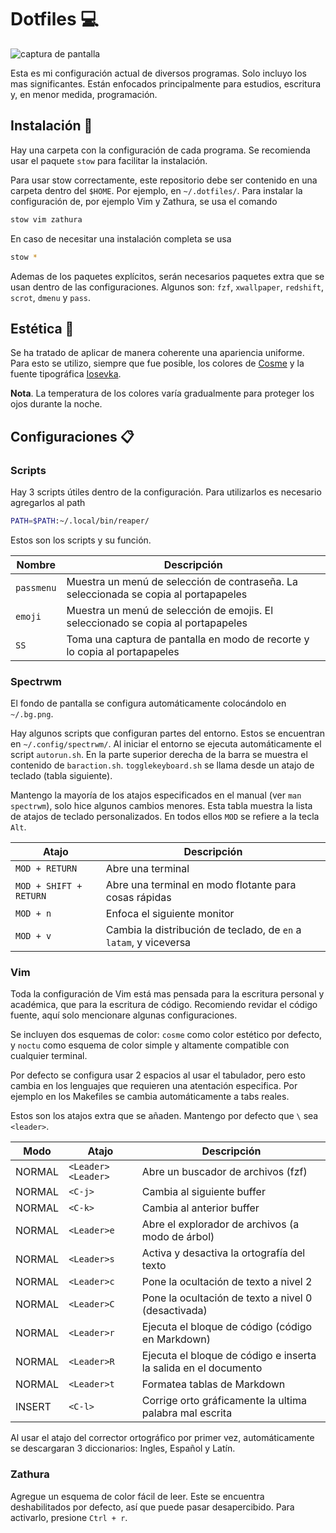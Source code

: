 # Dotfiles 💻

![captura de pantalla](https://i.ibb.co/19RZTNx/Screenshot-at-2021-12-20-19-50-20.png)

Esta es mi configuración actual de diversos programas. Solo incluyo los mas significantes. Están enfocados principalmente para estudios, escritura y, en menor medida, programación. 

## Instalación 🚀

Hay una carpeta con la configuración de cada programa. Se recomienda usar el paquete `stow` para facilitar la instalación.

Para usar stow correctamente, este repositorio debe ser contenido en una carpeta dentro del `$HOME`. Por ejemplo, en  `~/.dotfiles/`. Para instalar la configuración de, por ejemplo Vim y Zathura, se usa el comando

```bash
stow vim zathura
```

En caso de necesitar una instalación completa se usa

```bash
stow *
```

Ademas de los paquetes explícitos, serán necesarios paquetes extra que se usan dentro de las configuraciones. Algunos son: `fzf`, `xwallpaper`, `redshift`, `scrot`, `dmenu` y `pass`.

## Estética 🎨

Se ha tratado de aplicar de manera coherente una apariencia uniforme. Para esto se utilizo, siempre que fue posible, los colores de [Cosme](https://github.com/beikome/cosme.vim) y la fuente tipográfica [Iosevka](https://typeof.net/Iosevka/).

**Nota**. La temperatura de los colores varía gradualmente para proteger los ojos durante la noche.

## Configuraciones 📋

### Scripts

Hay 3 scripts útiles dentro de la configuración. Para utilizarlos es necesario agregarlos al path 

```bash
PATH=$PATH:~/.local/bin/reaper/
```

Estos son los scripts y su función. 

| Nombre     | Descripción                                                                          |
|------------|--------------------------------------------------------------------------------------|
| `passmenu` | Muestra un menú de selección de contraseña. La seleccionada se copia al portapapeles |
| `emoji`    | Muestra un menú de selección de emojis. El seleccionado se copia al portapapeles     |
| `SS`       | Toma una captura de pantalla en modo de recorte y lo copia al portapapeles           |


### Spectrwm

El fondo de pantalla se configura automáticamente colocándolo en `~/.bg.png`. 

Hay algunos scripts que configuran partes del entorno. Estos se encuentran en `~/.config/spectrwm/`. Al iniciar el entorno se ejecuta automáticamente el script `autorun.sh`. En la parte superior derecha de la barra se muestra el contenido de `baraction.sh`. `togglekeyboard.sh` se llama desde un atajo de teclado (tabla siguiente).

Mantengo la mayoría de los atajos especificados en el manual (ver `man spectrwm`), solo hice algunos cambios menores. Esta tabla muestra la lista de atajos de teclado personalizados. En todos ellos `MOD` se refiere a la tecla `Alt`.

| Atajo                  | Descripción                                                       |
|------------------------|-------------------------------------------------------------------|
| `MOD + RETURN`         | Abre una terminal                                                 |
| `MOD + SHIFT + RETURN` | Abre una terminal en modo flotante para cosas rápidas             |
| `MOD + n`              | Enfoca el siguiente monitor                                       |
| `MOD + v`              | Cambia la distribución de teclado, de `en` a `latam`, y viceversa |

### Vim 

Toda la configuración de Vim está mas pensada para la escritura personal y académica, que para la escritura de código. Recomiendo revidar el código fuente, aquí solo mencionare algunas configuraciones.

Se incluyen dos esquemas de color: `cosme` como color estético por defecto, y `noctu` como esquema de color simple y altamente compatible con cualquier terminal.

Por defecto se configura usar 2 espacios al usar el tabulador, pero esto cambia en los lenguajes que requieren una atentación especifica. Por ejemplo en los Makefiles se cambia automáticamente a tabs reales.

Estos son los atajos extra que se añaden. Mantengo por defecto que `\` sea `<leader>`. 

| Modo   | Atajo              | Descripción                                                     |
|--------|--------------------|-----------------------------------------------------------------|
| NORMAL | `<Leader><Leader>` | Abre un buscador de archivos (fzf)                              |
| NORMAL | `<C-j>`            | Cambia al siguiente buffer                                      |
| NORMAL | `<C-k>`            | Cambia al anterior buffer                                       |
| NORMAL | `<Leader>e`        | Abre el explorador de archivos (a modo de árbol)                |
| NORMAL | `<Leader>s`        | Activa y desactiva la ortografía del texto                      |
| NORMAL | `<Leader>c`        | Pone la ocultación de texto a nivel 2                           |
| NORMAL | `<Leader>C`        | Pone la ocultación de texto a nivel 0 (desactivada)             |
| NORMAL | `<Leader>r`        | Ejecuta el bloque de código (código en Markdown)                |
| NORMAL | `<Leader>R`        | Ejecuta el bloque de código e inserta la salida en el documento |
| NORMAL | `<Leader>t`        | Formatea tablas de Markdown                                     |
| INSERT | `<C-l>`            | Corrige orto gráficamente la ultima palabra mal escrita         |

Al usar el atajo del corrector ortográfico por primer vez, automáticamente se descargaran 3 diccionarios: Ingles, Español y Latín.

### Zathura

Agregue un esquema de color fácil de leer. Este se encuentra deshabilitados por defecto, así que puede pasar desapercibido. Para activarlo, presione `Ctrl + r`.
